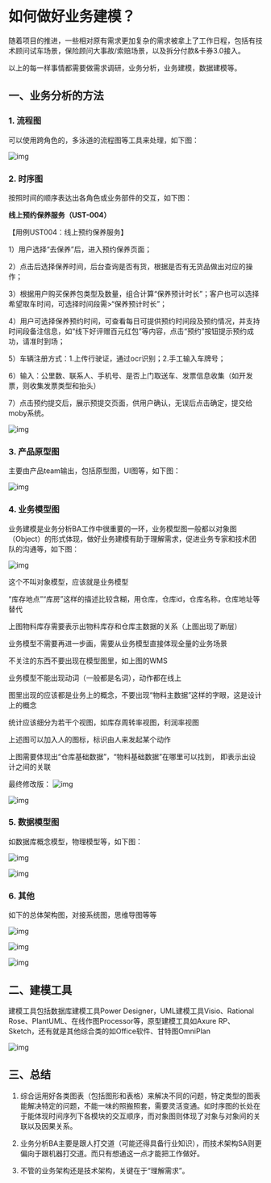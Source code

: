 # 如何做好业务建模？

随着项目的推进，一些相对原有需求更加复杂的需求被拿上了工作日程，包括有技术顾问试车场景，保险顾问大事故/索赔场景，以及拆分付款&卡券3.0接入。

以上的每一样事情都需要做需求调研，业务分析，业务建模，数据建模等。



## 一、业务分析的方法

### 1. 流程图

可以使用跨角色的，多泳道的流程图等工具来处理，如下图：

![img](assets/20190310212629563.png)

### 2. 时序图

按照时间的顺序表达出各角色或业务部件的交互，如下图：

**线上预约保养服务（UST-004）**

【用例UST004：线上预约保养服务】

1）用户选择“去保养”后，进入预约保养页面；

2）点击后选择保养时间，后台查询是否有货，根据是否有无货品做出对应的操作；

3）根据用户购买保养包类型及数量，组合计算“保养预计时长”；客户也可以选择希望取车时间，可选择时间段需>“保养预计时长”；

4）用户可选择保养预约时间，可查看每日可提供预约时间段及预约情况，并支持时间段备注信息，如“线下好评赠百元红包”等内容，点击“预约”按钮提示预约成功，请准时到场；

5）车辆注册方式：1.上传行驶证，通过ocr识别；2.手工输入车牌号；

6）输入：公里数、联系人、手机号、是否上门取送车、发票信息收集（如开发票，则收集发票类型和抬头）

7）点击预约提交后，展示预提交页面，供用户确认，无误后点击确定，提交给moby系统。

![img](assets/20190310213215123.png)

### 3. 产品原型图

主要由产品team输出，包括原型图，UI图等，如下图：

![img](assets/20190310213634235.png)

### 4. 业务模型图

业务建模是业务分析BA工作中很重要的一环，业务模型图一般都以对象图（Object）的形式体现，做好业务建模有助于理解需求，促进业务专家和技术团队的沟通等，如下图：

![img](assets/20190310215009494.png)

这个不叫对象模型，应该就是业务模型

“库存地点”“库房”这样的描述比较含糊，用仓库，仓库id，仓库名称，仓库地址等替代

上图物料库存需要表示出物料库存和仓库主数据的关系（上图出现了断层）

业务模型不需要再进一步画，需要从业务模型直接体现全量的业务场景

不关注的东西不要出现在模型图里，如上图的WMS

业务模型不能出现动词（一般都是名词），动作都在线上

图里出现的应该都是业务上的概念，不要出现“物料主数据”这样的字眼，这是设计上的概念

统计应该细分为若干个视图，如库存周转率视图，利润率视图

上述图可以加入人的图标，标识由人来发起某个动作

上图需要体现出“仓库基础数据”，“物料基础数据”在哪里可以找到， 即表示出设计之间的关联

最终修改版：
![img](assets/20190310215558820.png)

![img](assets/20190310214303954.png)

### 5. 数据模型图

如数据库概念模型，物理模型等，如下图：

![img](assets/20190310214024152.png)

![img](assets/20190310214147628.png)

### 6. 其他

如下的总体架构图，对接系统图，思维导图等等

![img](assets/20190310214439110.png)

![img](assets/20190310214553577.png)

![img](assets/20190310214644206.png)

## 二、建模工具

建模工具包括数据库建模工具Power Designer，UML建模工具Visio、Rational Rose、PlantUML、在线作图Processor等，原型建模工具如Axure RP、Sketch，还有就是其他综合类的如Office软件、甘特图OmniPlan

![img](assets/20190511105829310.png)

## 三、总结

1. 综合运用好各类图表（包括图形和表格）来解决不同的问题，特定类型的图表能解决特定的问题，不能一味的照搬照套，需要灵活变通。如时序图的长处在于能体现时间序列下各模块的交互顺序，而对象图则体现了对象与对象间的关联以及因果关系。

2. 业务分析BA主要是跟人打交道（可能还得具备行业知识），而技术架构SA则更偏向于跟机器打交道。而只有想通这一点才能把工作做好。

3. 不管的业务架构还是技术架构，关键在于“理解需求”。
  